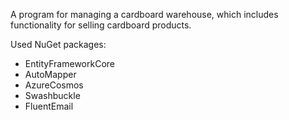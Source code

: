 A program for managing a cardboard warehouse, which includes functionality for selling cardboard products.

Used NuGet packages:
- EntityFrameworkCore
- AutoMapper
- AzureCosmos
- Swashbuckle
- FluentEmail
